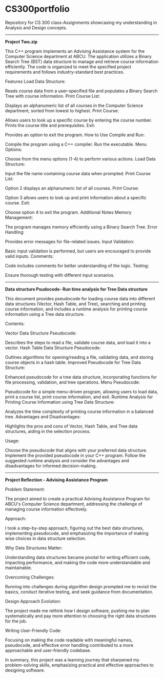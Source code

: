 # CS300portfolio
Repository for CS 300 class-Assignments showcasing my understanding in Analysis and Design concepts.

------------------------------------------------------------------------------------------------------------------------------------------------------------------------------------------------------------------------------

**Project Two.zip**

This C++ program implements an Advising Assistance system for the Computer Science department at ABCU. The application utilizes a Binary Search Tree (BST) data structure to manage and retrieve course information efficiently. The code is organized to meet the specified project requirements and follows industry-standard best practices.

Features
Load Data Structure:

Reads course data from a user-specified file and populates a Binary Search Tree with course information.
Print Course List:

Displays an alphanumeric list of all courses in the Computer Science department, sorted from lowest to highest.
Print Course:

Allows users to look up a specific course by entering the course number. Prints the course title and prerequisites.
Exit:

Provides an option to exit the program.
How to Use
Compile and Run:

Compile the program using a C++ compiler.
Run the executable.
Menu Options:

Choose from the menu options (1-4) to perform various actions.
Load Data Structure:

Input the file name containing course data when prompted.
Print Course List:

Option 2 displays an alphanumeric list of all courses.
Print Course:

Option 3 allows users to look up and print information about a specific course.
Exit:

Choose option 4 to exit the program.
Additional Notes
Memory Management:

The program manages memory efficiently using a Binary Search Tree.
Error Handling:

Provides error messages for file-related issues.
Input Validation:

Basic input validation is performed, but users are encouraged to provide valid inputs.
Comments:

Code includes comments for better understanding of the logic.
Testing:

Ensure thorough testing with different input scenarios.

------------------------------------------------------------------------------------------------------------------------------------------------------------------------------------------------------------------------------

**Data structure Psudocode- Run time analysis for Tree Data structure**

This document provides pseudocode for loading course data into different data structures (Vector, Hash Table, and Tree), searching and printing course information, and includes a runtime analysis for printing course information using a Tree data structure.

Contents:

Vector Data Structure Pseudocode:

Describes the steps to read a file, validate course data, and load it into a vector.
Hash Table Data Structure Pseudocode:

Outlines algorithms for opening/reading a file, validating data, and storing course objects in a hash table.
Improved Pseudocode for Tree Data Structure:

Enhanced pseudocode for a tree data structure, incorporating functions for file processing, validation, and tree operations.
Menu Pseudocode:

Pseudocode for a simple menu-driven program, allowing users to load data, print a course list, print course information, and exit.
Runtime Analysis for Printing Course Information using Tree Data Structure:

Analyzes the time complexity of printing course information in a balanced tree.
Advantages and Disadvantages:

Highlights the pros and cons of Vector, Hash Table, and Tree data structures, aiding in the selection process.

Usage:

Choose the pseudocode that aligns with your preferred data structure.
Implement the provided pseudocode in your C++ program.
Follow the suggested runtime analysis and consider the advantages and disadvantages for informed decision-making.

-------------------------------------------------------------------------------------------------------------------------------------------------------------------------------------------------------------------------------------------------------------------------------

**Project Reflection - Advising Assistance Program**

Problem Statement:

The project aimed to create a practical Advising Assistance Program for ABCU's Computer Science department, addressing the challenge of managing course information effectively.

Approach:

I took a step-by-step approach, figuring out the best data structures, implementing pseudocode, and emphasizing the importance of making wise choices in data structure selection.

Why Data Structures Matter:

Understanding data structures became pivotal for writing efficient code, impacting performance, and making the code more understandable and maintainable.

Overcoming Challenges:

Running into challenges during algorithm design prompted me to revisit the basics, conduct iterative testing, and seek guidance from documentation.

Design Approach Evolution:

The project made me rethink how I design software, pushing me to plan systematically and pay more attention to choosing the right data structures for the job.

Writing User-Friendly Code:

Focusing on making the code readable with meaningful names, pseudocode, and effective error handling contributed to a more approachable and user-friendly codebase.

In summary, this project was a learning journey that sharpened my problem-solving skills, emphasizing practical and effective approaches to designing software.
